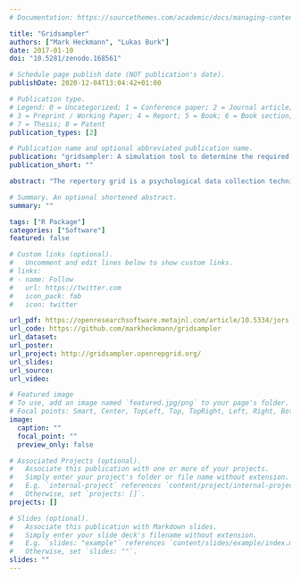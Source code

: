 ```yaml
---
# Documentation: https://sourcethemes.com/academic/docs/managing-content/

title: "Gridsampler"
authors: ["Mark Heckmann", "Lukas Burk"]
date: 2017-01-10
doi: "10.5281/zenodo.168561"

# Schedule page publish date (NOT publication's date).
publishDate: 2020-12-04T13:04:42+01:00

# Publication type.
# Legend: 0 = Uncategorized; 1 = Conference paper; 2 = Journal article;
# 3 = Preprint / Working Paper; 4 = Report; 5 = Book; 6 = Book section;
# 7 = Thesis; 8 = Patent
publication_types: [2]

# Publication name and optional abbreviated publication name.
publication: "gridsampler: A simulation tool to determine the required sample size for repertory grid studies"
publication_short: ""

abstract: "The repertory grid is a psychological data collection technique that is used to elicit qualitative data in the form of attributes as well as quantitative ratings. A common approach for evaluating multiple repertory grid data is sorting the elicited bipolar attributes (so called constructs) into mutually exclusive categories by means of content analysis. An important question when planning this type of study is determining the sample size needed to a) discover all attribute categories relevant to the field and b) yield a predefined minimal number of attributes per category. For most applied researchers who collect multiple repertory grid data, programming a numeric simulation to answer these questions is not feasible. The gridsampler software facilitates determining the required sample size by providing a GUI for conducting the necessary numerical simulations. Researchers can supply a set of parameters suitable for the specific research situation, determine the required sample size, and easily explore the effects of changes in the parameter set."

# Summary. An optional shortened abstract.
summary: ""

tags: ["R Package"]
categories: ["Software"]
featured: false

# Custom links (optional).
#   Uncomment and edit lines below to show custom links.
# links:
# - name: Follow
#   url: https://twitter.com
#   icon_pack: fab
#   icon: twitter

url_pdf: https://openresearchsoftware.metajnl.com/article/10.5334/jors.150/
url_code: https://github.com/markheckmann/gridsampler
url_dataset:
url_poster:
url_project: http://gridsampler.openrepgrid.org/
url_slides:
url_source:
url_video:

# Featured image
# To use, add an image named `featured.jpg/png` to your page's folder. 
# Focal points: Smart, Center, TopLeft, Top, TopRight, Left, Right, BottomLeft, Bottom, BottomRight.
image:
  caption: ""
  focal_point: ""
  preview_only: false

# Associated Projects (optional).
#   Associate this publication with one or more of your projects.
#   Simply enter your project's folder or file name without extension.
#   E.g. `internal-project` references `content/project/internal-project/index.md`.
#   Otherwise, set `projects: []`.
projects: []

# Slides (optional).
#   Associate this publication with Markdown slides.
#   Simply enter your slide deck's filename without extension.
#   E.g. `slides: "example"` references `content/slides/example/index.md`.
#   Otherwise, set `slides: ""`.
slides: ""
---
```

